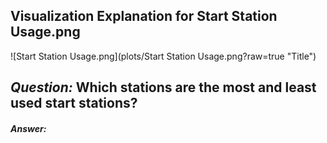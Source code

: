 ## Visualization Explanation for Start Station Usage.png

![Start Station Usage.png](plots/Start Station Usage.png?raw=true "Title")

## _Question:_ Which stations are the most and least used start stations? 

#### _Answer:_ 


